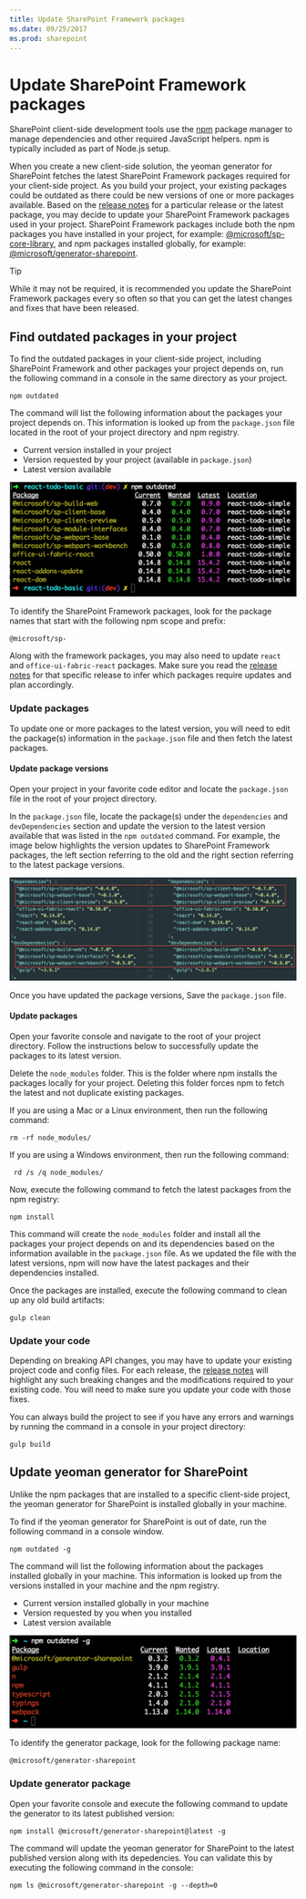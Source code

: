 ```yaml
---
title: Update SharePoint Framework packages 
ms.date: 09/25/2017
ms.prod: sharepoint
---
```



# Update SharePoint Framework packages 

SharePoint client-side development tools use the [npm](https://www.npmjs.com/) package manager to manage dependencies and other required JavaScript helpers. npm is typically included as part of Node.js setup.

When you create a new client-side solution, the yeoman generator for SharePoint fetches the latest SharePoint Framework packages required for your client-side project. As you build your project, your existing packages could be outdated as there could be new versions of one or more packages available. Based on the [release notes](https://aka.ms/spfx-release-notes) for a particular release or the latest package, you may decide to update your SharePoint Framework packages used in your project. SharePoint Framework packages include both the npm packages you have installed in your project, for example: [@microsoft/sp-core-library](https://www.npmjs.com/package/@microsoft/sp-core-library), and npm packages installed globally, for example: [@microsoft/generator-sharepoint](https://www.npmjs.com/package/@microsoft/generator-sharepoint). 

> [!TIP]
> While it may not be required, it is recommended you update the SharePoint Framework packages every so often so that you can get the latest changes and fixes that have been released. 

## Find outdated packages in your project
To find the outdated packages in your client-side project, including SharePoint Framework and other packages your project depends on, run the following command in a console in the same directory as your project. 

```
npm outdated
```

The command will list the following information about the packages your project depends on. This information is looked up from the `package.json` file located in the root of your project directory and npm registry.

* Current version installed in your project
* Version requested by your project (available in `package.json`)
* Latest version available

![NPM outdated packages](../../images/npm-outdated-packages-list.png)

To identify the SharePoint Framework packages, look for the package names that start with the following npm scope and prefix:

```
@microsoft/sp-
```
Along with the framework packages, you may also need to update `react` and `office-ui-fabric-react` packages. Make sure you read the [release notes](https://aka.ms/spfx-release-notes) for that specific release to infer which packages require updates and plan accordingly.

### Update packages
To update one or more packages to the latest version, you will need to edit the package(s) information in the `package.json` file and then fetch the latest packages.

#### Update package versions
Open your project in your favorite code editor and locate the `package.json` file in the root of your project directory.

In the `package.json` file, locate the package(s) under the `dependencies` and `devDependencies` section and update the version to the latest version available that was listed in the `npm outdated` command. For example, the image below highlights the version updates to SharePoint Framework packages, the left section referring to the old and the right section referring to the latest package versions.

![Edit package versions in package.json file](../../images/npm-update-packagejson-versions.png)

Once you have updated the package versions, Save the `package.json` file.

#### Update packages
Open your favorite console and navigate to the root of your project directory. Follow the instructions below to successfully update the packages to its latest version.

Delete the `node_modules` folder. This is the folder where npm installs the packages locally for your project. Deleting this folder forces npm to fetch the latest and not duplicate existing packages.

If you are using a Mac or a Linux environment, then run the following command:

```
rm -rf node_modules/
```

If you are using a Windows environment, then run the following command:

```
 rd /s /q node_modules/
```

Now, execute the following command to fetch the latest packages from the npm registry:

```
npm install
```

This command will create the `node_modules` folder and install all the packages your project depends on and its dependencies based on the information available in the `package.json` file. As we updated the file with the latest versions, npm will now have the latest packages and their dependencies installed. 

Once the packages are installed, execute the following command to clean up any old build artifacts:

```
gulp clean
```

### Update your code
Depending on breaking API changes, you may have to update your existing project code and config files. For each release, the [release notes](https://aka.ms/spfx-release-notes) will highlight any such breaking changes and the modifications required to your existing code. You will need to make sure you update your code with those fixes.

You can always build the project to see if you have any errors and warnings by running the command in a console in your project directory:

```
gulp build
```

## Update yeoman generator for SharePoint
Unlike the npm packages that are installed to a specific client-side project, the yeoman generator for SharePoint is installed globally in your machine.

To find if the yeoman generator for SharePoint is out of date, run the following command in a console window. 

```
npm outdated -g
```

The command will list the following information about the packages installed globally in your machine. This information is looked up from the versions installed in your machine and the npm registry.

* Current version installed globally in your machine
* Version requested by you when you installed
* Latest version available

![NPM outdated global packages](../../images/npm-outdated-global-packages-list.png)

To identify the generator package, look for the following package name:

```
@microsoft/generator-sharepoint
```

### Update generator package
Open your favorite console and execute the following command to update the generator to its latest published version:

```
npm install @microsoft/generator-sharepoint@latest -g
```

The command will update the yeoman generator for SharePoint to the latest published version along with its depedencies. You can validate this by executing the following command in the console:

```
npm ls @microsoft/generator-sharepoint -g --depth=0
```






 
